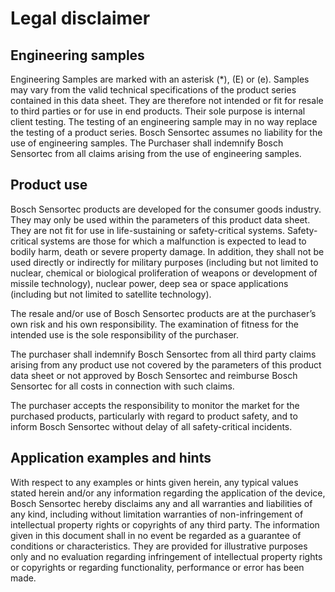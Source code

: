 # Legal disclaimer

## Engineering samples

Engineering Samples are marked with an asterisk (*), (E) or (e).
Samples may vary from the valid technical specifications of the product series contained in this data sheet.
They are therefore not intended or fit for resale to third parties or for use in end products.
Their sole purpose is internal client testing.
The testing of an engineering sample may in no way replace the testing of a product series.
Bosch Sensortec assumes no liability for the use of engineering samples.
The Purchaser shall indemnify Bosch Sensortec from all claims arising from the use of engineering samples.

## Product use

Bosch Sensortec products are developed for the consumer goods industry.
They may only be used within the parameters of this product data sheet.
They are not fit for use in life-sustaining or safety-critical systems.
Safety-critical systems are those for which a malfunction is expected to lead to bodily harm, death or severe property damage.
In addition, they shall not be used directly or indirectly for military purposes (including but not limited to nuclear, chemical or biological proliferation of weapons or development of missile technology), nuclear power, deep sea or space applications (including but not limited to satellite technology).

The resale and/or use of Bosch Sensortec products are at the purchaser’s own risk and his own responsibility.
The examination of fitness for the intended use is the sole responsibility of the purchaser. 

The purchaser shall indemnify Bosch Sensortec from all third party claims arising from any product use not covered by the parameters of this product data sheet or not approved by Bosch Sensortec and reimburse Bosch Sensortec for all costs in connection with such claims.

The purchaser accepts the responsibility to monitor the market for the purchased products, particularly with regard to product safety, and to inform Bosch Sensortec without delay of all safety-critical incidents.

## Application examples and hints

With respect to any examples or hints given herein, any typical values stated herein and/or any information regarding the application of the device, Bosch Sensortec hereby disclaims any and all warranties and liabilities of any kind, including without limitation warranties of non-infringement of intellectual property rights or copyrights of any third party.
The information given in this document shall in no event be regarded as a guarantee of conditions or characteristics.
They are provided for illustrative purposes only and no evaluation regarding infringement of intellectual property rights or copyrights or regarding functionality, performance or error has been made.
